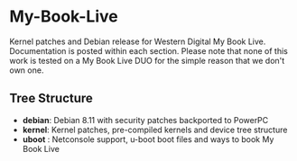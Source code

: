 # My-Book-Live
Kernel patches and Debian release for Western Digital My Book Live.
Documentation is posted within each section.
Please note that none of this work is tested on a My Book Live DUO for the simple reason that we don't own one.

## Tree Structure ##


* __debian__: Debian 8.11 with security patches backported to PowerPC
* __kernel__: Kernel patches, pre-compiled kernels and device tree structure
* __uboot__ : Netconsole support, u-boot boot files and ways to book My Book Live


